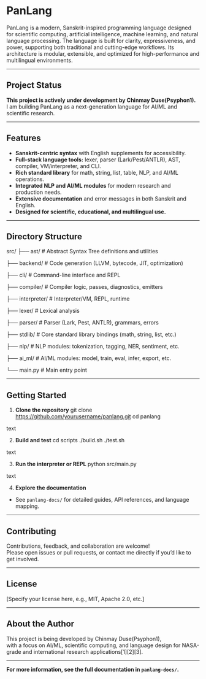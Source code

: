 # PanLang

PanLang is a modern, Sanskrit-inspired programming language designed for scientific computing, artificial intelligence, machine learning, and natural language processing. The language is built for clarity, expressiveness, and power, supporting both traditional and cutting-edge workflows. Its architecture is modular, extensible, and optimized for high-performance and multilingual environments.

---

## Project Status

**This project is actively under development by Chinmay Duse(Psyphon1).**  
I am building PanLang as a next-generation language for AI/ML and scientific research.

---

## Features

- **Sanskrit-centric syntax** with English supplements for accessibility.
- **Full-stack language tools:** lexer, parser (Lark/Pest/ANTLR), AST, compiler, VM/interpreter, and CLI.
- **Rich standard library** for math, string, list, table, NLP, and AI/ML operations.
- **Integrated NLP and AI/ML modules** for modern research and production needs.
- **Extensive documentation** and error messages in both Sanskrit and English.
- **Designed for scientific, educational, and multilingual use.**

---

## Directory Structure

src/
├── ast/ # Abstract Syntax Tree definitions and utilities

├── backend/ # Code generation (LLVM, bytecode, JIT, optimization)

├── cli/ # Command-line interface and REPL

├── compiler/ # Compiler logic, passes, diagnostics, emitters

├── interpreter/ # Interpreter/VM, REPL, runtime

├── lexer/ # Lexical analysis

├── parser/ # Parser (Lark, Pest, ANTLR), grammars, errors

├── stdlib/ # Core standard library bindings (math, string, list, etc.)

├── nlp/ # NLP modules: tokenization, tagging, NER, sentiment, etc.

├── ai_ml/ # AI/ML modules: model, train, eval, infer, export, etc.

└── main.py # Main entry point


---

## Getting Started

1. **Clone the repository**
git clone https://github.com/yourusername/panlang.git
cd panlang

text

2. **Build and test**
cd scripts
./build.sh
./test.sh

text

3. **Run the interpreter or REPL**
python src/main.py

text

4. **Explore the documentation**
- See `panlang-docs/` for detailed guides, API references, and language mapping.

---

## Contributing

Contributions, feedback, and collaboration are welcome!  
Please open issues or pull requests, or contact me directly if you’d like to get involved.

---

## License

[Specify your license here, e.g., MIT, Apache 2.0, etc.]

---

## About the Author

This project is being developed by Chinmay Duse(Psyphon1),  
with a focus on AI/ML, scientific computing, and language design for NASA-grade and international research applications[1][2][3].

---

**For more information, see the full documentation in `panlang-docs/`.**